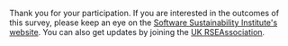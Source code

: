 Thank you for your participation. If you are interested in the outcomes of this survey, please keep an eye on the [Software Sustainability Institute's website](https://www.software.ac.uk). You can also get updates by joining the [UK RSEAssociation](http://www.rse.ac.uk/join.html).


